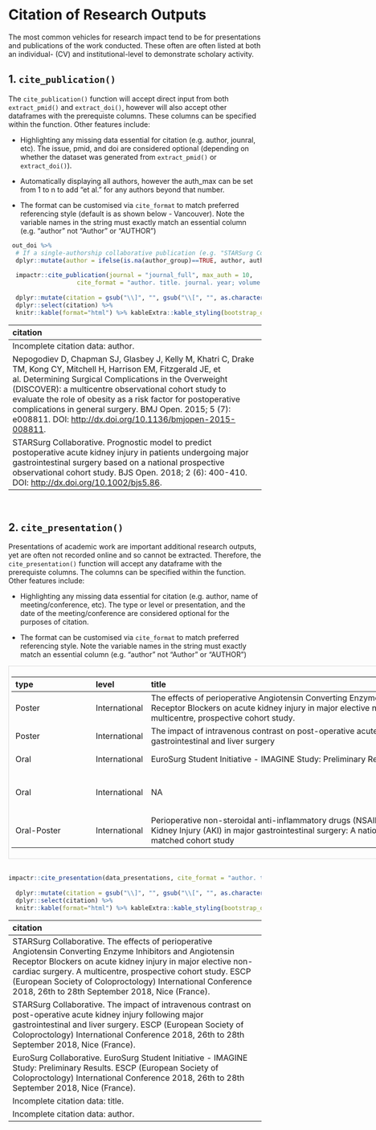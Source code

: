 **Citation of Research Outputs**
================================

The most common vehicles for research impact tend to be for
presentations and publications of the work conducted. These often are
often listed at both an individual- (CV) and institutional-level to
demonstrate scholary activity.

**1. `cite_publication()`**
---------------------------

The `cite_publication()` function will accept direct input from both
`extract_pmid()` and `extract_doi()`, however will also accept other
dataframes with the prerequiste columns. These columns can be specified
within the function. Other features include:

-   Highlighting any missing data essential for citation (e.g. author,
    jounral, etc). The issue, pmid, and doi are considered optional
    (depending on whether the dataset was generated from
    `extract_pmid()` or `extract_doi()`).

-   Automatically displaying all authors, however the auth\_max can be
    set from 1 to n to add “et al.” for any authors beyond that number.

-   The format can be customised via `cite_format` to match preferred
    referencing style (default is as shown below - Vancouver). Note the
    variable names in the string must exactly match an essential column
    (e.g. “author” not “Author” or “AUTHOR”)

``` r
 out_doi %>%
  # If a single-authorship collaborative publication (e.g. "STARSurg Collaborative") then display that
  dplyr::mutate(author = ifelse(is.na(author_group)==TRUE, author, author_group)) %>%
  
  impactr::cite_publication(journal = "journal_full", max_auth = 10,
                   cite_format = "author. title. journal. year; volume (issue): pages. PMID: pmid. DOI: doi.") %>%
  
  dplyr::mutate(citation = gsub("\\]", "", gsub("\\[", "", as.character(citation)))) %>%
  dplyr::select(citation) %>%
  knitr::kable(format="html") %>% kableExtra::kable_styling(bootstrap_options = "striped", full_width = F)
```

<table class="table table-striped" style="width: auto !important; margin-left: auto; margin-right: auto;">
<thead>
<tr>
<th style="text-align:left;">
citation
</th>
</tr>
</thead>
<tbody>
<tr>
<td style="text-align:left;">
Incomplete citation data: author.
</td>
</tr>
<tr>
<td style="text-align:left;">
Nepogodiev D, Chapman SJ, Glasbey J, Kelly M, Khatri C, Drake TM, Kong
CY, Mitchell H, Harrison EM, Fitzgerald JE, et al. Determining Surgical
Complications in the Overweight (DISCOVER): a multicentre observational
cohort study to evaluate the role of obesity as a risk factor for
postoperative complications in general surgery. BMJ Open. 2015; 5 (7):
e008811. DOI:
<a href="http://dx.doi.org/10.1136/bmjopen-2015-008811" class="uri">http://dx.doi.org/10.1136/bmjopen-2015-008811</a>.
</td>
</tr>
<tr>
<td style="text-align:left;">
STARSurg Collaborative. Prognostic model to predict postoperative acute
kidney injury in patients undergoing major gastrointestinal surgery
based on a national prospective observational cohort study. BJS Open.
2018; 2 (6): 400-410. DOI:
<a href="http://dx.doi.org/10.1002/bjs5.86" class="uri">http://dx.doi.org/10.1002/bjs5.86</a>.
</td>
</tr>
</tbody>
</table>
 

**2. `cite_presentation()`**
----------------------------

Presentations of academic work are important additional research
outputs, yet are often not recorded online and so cannot be extracted.
Therefore, the `cite_presentation()` function will accept any dataframe
with the prerequiste columns. The columns can be specified within the
function. Other features include:

-   Highlighting any missing data essential for citation (e.g. author,
    name of meeting/conference, etc). The type or level or presentation,
    and the date of the meeting/conference are considered optional for
    the purposes of citation.

-   The format can be customised via `cite_format` to match preferred
    referencing style. Note the variable names in the string must
    exactly match an essential column (e.g. “author” not “Author” or
    “AUTHOR”)

<div style="border: 1px solid #ddd; padding: 5px; overflow-x: scroll; width:1000px; ">
<table class="table table-striped" style="width: auto !important; margin-left: auto; margin-right: auto;">
<thead>
<tr>
<th style="text-align:left;">
type
</th>
<th style="text-align:left;">
level
</th>
<th style="text-align:left;">
title
</th>
<th style="text-align:left;">
con\_org
</th>
<th style="text-align:left;">
con\_name
</th>
<th style="text-align:left;">
con\_date\_start
</th>
<th style="text-align:left;">
con\_date\_end
</th>
<th style="text-align:left;">
con\_city
</th>
<th style="text-align:left;">
con\_country
</th>
<th style="text-align:left;">
author
</th>
</tr>
</thead>
<tbody>
<tr>
<td style="text-align:left;min-width: 1.5in; ">
Poster
</td>
<td style="text-align:left;">
International
</td>
<td style="text-align:left;min-width: 7in; ">
The effects of perioperative Angiotensin Converting Enzyme Inhibitors
and Angiotensin Receptor Blockers on acute kidney injury in major
elective non-cardiac surgery. A multicentre, prospective cohort study.
</td>
<td style="text-align:left;min-width: 3in; ">
ESCP (European Society of Coloproctology)
</td>
<td style="text-align:left;min-width: 3in; ">
International Conference 2018
</td>
<td style="text-align:left;">
2018-09-26
</td>
<td style="text-align:left;">
2018-09-28
</td>
<td style="text-align:left;">
Nice
</td>
<td style="text-align:left;min-width: 1.5in; ">
France
</td>
<td style="text-align:left;min-width: 3in; ">
STARSurg Collaborative
</td>
</tr>
<tr>
<td style="text-align:left;min-width: 1.5in; ">
Poster
</td>
<td style="text-align:left;">
International
</td>
<td style="text-align:left;min-width: 7in; ">
The impact of intravenous contrast on post-operative acute kidney injury
following major gastrointestinal and liver surgery
</td>
<td style="text-align:left;min-width: 3in; ">
ESCP (European Society of Coloproctology)
</td>
<td style="text-align:left;min-width: 3in; ">
International Conference 2018
</td>
<td style="text-align:left;">
2018-09-26
</td>
<td style="text-align:left;">
2018-09-28
</td>
<td style="text-align:left;">
Nice
</td>
<td style="text-align:left;min-width: 1.5in; ">
France
</td>
<td style="text-align:left;min-width: 3in; ">
STARSurg Collaborative
</td>
</tr>
<tr>
<td style="text-align:left;min-width: 1.5in; ">
Oral
</td>
<td style="text-align:left;">
International
</td>
<td style="text-align:left;min-width: 7in; ">
EuroSurg Student Initiative - IMAGINE Study: Preliminary Results
</td>
<td style="text-align:left;min-width: 3in; ">
ESCP (European Society of Coloproctology)
</td>
<td style="text-align:left;min-width: 3in; ">
International Conference 2018
</td>
<td style="text-align:left;">
2018-09-26
</td>
<td style="text-align:left;">
2018-09-28
</td>
<td style="text-align:left;">
Nice
</td>
<td style="text-align:left;min-width: 1.5in; ">
France
</td>
<td style="text-align:left;min-width: 3in; ">
EuroSurg Collaborative
</td>
</tr>
<tr>
<td style="text-align:left;min-width: 1.5in; ">
Oral
</td>
<td style="text-align:left;">
International
</td>
<td style="text-align:left;min-width: 7in; ">
NA
</td>
<td style="text-align:left;min-width: 3in; ">
RSM (Royal Society of Medicine)
</td>
<td style="text-align:left;min-width: 3in; ">
doctor as a scholar and a scientist: international research course for
medical students and foundation year doctors
</td>
<td style="text-align:left;">
2018-10-13
</td>
<td style="text-align:left;">
2018-10-13
</td>
<td style="text-align:left;">
London
</td>
<td style="text-align:left;min-width: 1.5in; ">
UK
</td>
<td style="text-align:left;min-width: 3in; ">
STARSurg Collaborative
</td>
</tr>
<tr>
<td style="text-align:left;min-width: 1.5in; ">
Oral-Poster
</td>
<td style="text-align:left;">
International
</td>
<td style="text-align:left;min-width: 7in; ">
Perioperative non-steroidal anti-inflammatory drugs (NSAID)
administration and Acute Kidney Injury (AKI) in major gastrointestinal
surgery: A national, multicentre, propensity matched cohort study
</td>
<td style="text-align:left;min-width: 3in; ">
ASiT (Association of Surgeons in Training)
</td>
<td style="text-align:left;min-width: 3in; ">
ASIT Conference
</td>
<td style="text-align:left;">
2019-03-22
</td>
<td style="text-align:left;">
2019-03-23
</td>
<td style="text-align:left;">
Belfast
</td>
<td style="text-align:left;min-width: 1.5in; ">
United Kingdom
</td>
<td style="text-align:left;min-width: 3in; ">
NA
</td>
</tr>
</tbody>
</table>
</div>
 

``` r
impactr::cite_presentation(data_presentations, cite_format = "author. title. con_org con_name, con_date_range, con_city (con_country).") %>%
  
  dplyr::mutate(citation = gsub("\\]", "", gsub("\\[", "", as.character(citation)))) %>%
  dplyr::select(citation) %>%
  knitr::kable(format="html") %>% kableExtra::kable_styling(bootstrap_options = "striped", full_width = F)
```

<table class="table table-striped" style="width: auto !important; margin-left: auto; margin-right: auto;">
<thead>
<tr>
<th style="text-align:left;">
citation
</th>
</tr>
</thead>
<tbody>
<tr>
<td style="text-align:left;">
STARSurg Collaborative. The effects of perioperative Angiotensin
Converting Enzyme Inhibitors and Angiotensin Receptor Blockers on acute
kidney injury in major elective non-cardiac surgery. A multicentre,
prospective cohort study. ESCP (European Society of Coloproctology)
International Conference 2018, 26th to 28th September 2018, Nice
(France).
</td>
</tr>
<tr>
<td style="text-align:left;">
STARSurg Collaborative. The impact of intravenous contrast on
post-operative acute kidney injury following major gastrointestinal and
liver surgery. ESCP (European Society of Coloproctology) International
Conference 2018, 26th to 28th September 2018, Nice (France).
</td>
</tr>
<tr>
<td style="text-align:left;">
EuroSurg Collaborative. EuroSurg Student Initiative - IMAGINE Study:
Preliminary Results. ESCP (European Society of Coloproctology)
International Conference 2018, 26th to 28th September 2018, Nice
(France).
</td>
</tr>
<tr>
<td style="text-align:left;">
Incomplete citation data: title.
</td>
</tr>
<tr>
<td style="text-align:left;">
Incomplete citation data: author.
</td>
</tr>
</tbody>
</table>
